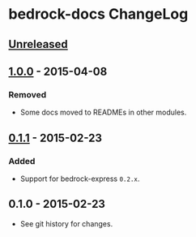 # bedrock-docs ChangeLog

## [Unreleased]

## [1.0.0] - 2015-04-08

### Removed
- Some docs moved to READMEs in other modules.

## [0.1.1] - 2015-02-23

### Added
- Support for bedrock-express `0.2.x`.

## 0.1.0 - 2015-02-23

- See git history for changes.

[Unreleased]: https://github.com/digitalbazaar/bedrock-docs/compare/1.0.0...HEAD
[1.0.0]: https://github.com/digitalbazaar/bedrock-docs/compare/0.1.1...1.0.0
[0.1.1]: https://github.com/digitalbazaar/bedrock-docs/compare/0.1.0...0.1.1
